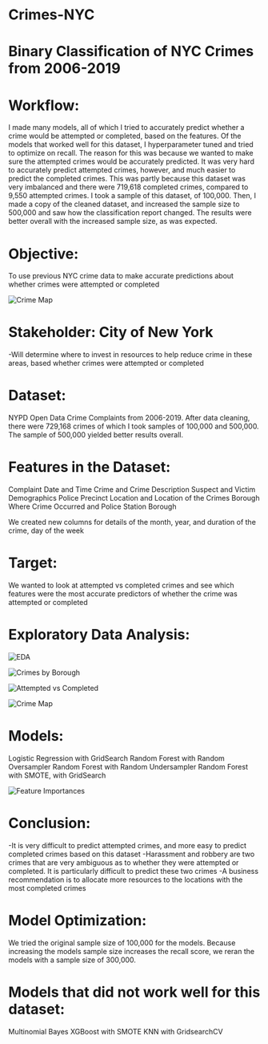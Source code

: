 # Crimes-NYC

# Binary Classification of NYC Crimes from 2006-2019

# Workflow: 
I made many models, all of which I tried to accurately predict whether a crime would be attempted or completed, based on the features. Of the models that worked well for this dataset, I hyperparameter tuned and tried to optimize on recall. The reason for this was because we wanted to make sure the attempted crimes would be accurately predicted. It was very hard to accurately predict attempted crimes, however, and much easier to predict the completed crimes. This was partly because this dataset was very imbalanced and there were 719,618 completed crimes, compared to 9,550 attempted crimes. I took a sample of this dataset, of 100,000. Then, I made a copy of the cleaned dataset, and increased the sample size to 500,000 and saw how the classification report changed. The results were better overall with the increased sample size, as was expected. 

# Objective:  
To use previous NYC crime data to make accurate predictions about whether crimes were attempted or completed

![Crime Map](https://i.imgur.com/x1JFXzp.png)

# Stakeholder: City of New York 
-Will determine where to invest in resources to help reduce crime in these areas, based whether crimes were attempted or completed 

# Dataset: 
NYPD Open Data Crime Complaints from 2006-2019. After data cleaning, there were 729,168 crimes of which I took samples of 100,000 and 500,000. The sample of 500,000 yielded better results overall.

# Features in the Dataset: 
Complaint Date and Time
Crime and Crime Description
Suspect and Victim Demographics 
Police Precinct Location and Location of the Crimes
Borough Where Crime Occurred and Police Station Borough

We created new columns for details of the month, year, and duration of the crime, day of the week

# Target: 
We wanted to look at attempted vs completed crimes and see which features were the most accurate predictors of whether the crime was attempted or completed

# Exploratory Data Analysis: 

![EDA](https://imgur.com/a/Kv5NH0x)

![Crimes by Borough](https://imgur.com/a/m9hOa9r)

![Attempted vs Completed](https://imgur.com/a/nRNjhJk)

![Crime Map](https://imgur.com/a/qBp0SV1)

# Models: 
Logistic Regression with GridSearch 
Random Forest with Random Oversampler
Random Forest with Random Undersampler 
Random Forest with SMOTE, with GridSearch 

![Feature Importances](https://imgur.com/ufWxFEq)

# Conclusion: 

-It is very difficult to predict attempted crimes, and more easy to predict completed crimes based on this dataset
-Harassment and robbery are two crimes that are very ambiguous as to whether they were attempted or completed. It is particularly difficult to predict these two crimes 
-A business recommendation is to allocate more resources to the locations with the most completed crimes 

# Model Optimization:
We tried the original sample size of 100,000 for the models. 
Because increasing the models sample size increases the recall score, 
we reran the models with a sample size of 300,000. 
 
# Models that did not work well for this dataset:  
Multinomial Bayes
XGBoost with SMOTE
KNN with GridsearchCV

